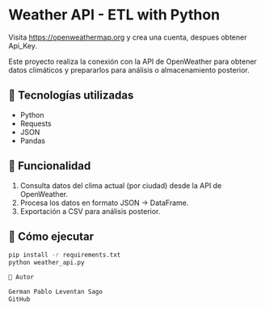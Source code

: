 

# Weather API - ETL with Python



Visita https://openweathermap.org y crea una cuenta, despues obtener  Api_Key.

Este proyecto realiza la conexión con la API de OpenWeather para obtener datos climáticos y prepararlos para análisis o almacenamiento posterior.

## 🔧 Tecnologías utilizadas

- Python
- Requests
- JSON
- Pandas


## 📌 Funcionalidad

1. Consulta datos del clima actual (por ciudad) desde la API de OpenWeather.
2. Procesa los datos en formato JSON → DataFrame.
3. Exportación a CSV para análisis posterior.


## 🚀 Cómo ejecutar

```bash
pip install -r requirements.txt
python weather_api.py

📌 Autor

German Pablo Leventan Sago
GitHub
